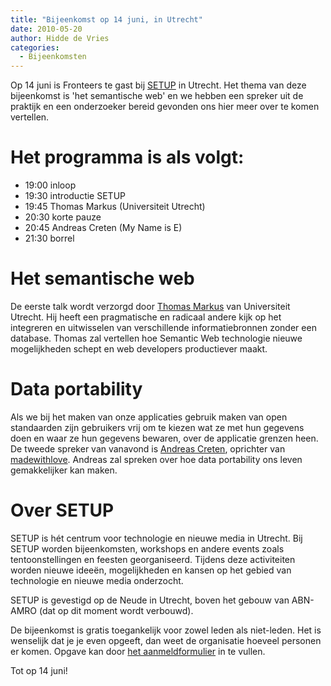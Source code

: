 ```yaml
---
title: "Bijeenkomst op 14 juni, in Utrecht"
date: 2010-05-20
author: Hidde de Vries
categories: 
  - Bijeenkomsten
---
```

Op 14 juni is Fronteers te gast bij [SETUP](http://www.setuputrecht.nl/) in Utrecht. Het thema van deze bijeenkomst is 'het semantische web' en we hebben een spreker uit de praktijk en een onderzoeker bereid gevonden ons hier meer over te komen vertellen.

# Het programma is als volgt:

* 19:00 inloop
* 19:30 introductie SETUP
* 19:45 Thomas Markus (Universiteit Utrecht)
* 20:30 korte pauze
* 20:45 Andreas Creten (My Name is E)
* 21:30 borrel

# Het semantische web

De eerste talk wordt verzorgd door [Thomas Markus](https://twitter.com/tmarkus) van Universiteit Utrecht. Hij heeft een pragmatische en radicaal andere kijk op het integreren en uitwisselen van verschillende informatiebronnen zonder een database. Thomas zal vertellen hoe Semantic Web technologie nieuwe mogelijkheden schept en web developers productiever maakt.

# Data portability

Als we bij het maken van onze applicaties gebruik maken van open standaarden zijn gebruikers vrij om te kiezen wat ze met hun gegevens doen en waar ze hun gegevens bewaren, over de applicatie grenzen heen. De tweede spreker van vanavond is [Andreas Creten](http://www.andreascreten.be/), oprichter van [madewithlove](http://www.madewithlove.be). Andreas zal spreken over hoe data portability ons leven gemakkelijker kan maken.

# Over SETUP

SETUP is hét centrum voor technologie en nieuwe media in Utrecht. Bij SETUP worden bijeenkomsten, workshops en andere events zoals tentoonstellingen en feesten georganiseerd. Tijdens deze activiteiten worden nieuwe ideeën, mogelijkheden en kansen op het gebied van technologie en nieuwe media onderzocht.

SETUP is gevestigd op de Neude in Utrecht, boven het gebouw van ABN-AMRO (dat op dit moment wordt verbouwd).

De bijeenkomst is gratis toegankelijk voor zowel leden als niet-leden. Het is wenselijk dat je je even opgeeft, dan weet de organisatie hoeveel personen er komen. Opgave kan door [het aanmeldformulier](/bijeenkomsten/2010/setup#formulier-1) in te vullen.

Tot op 14 juni!
